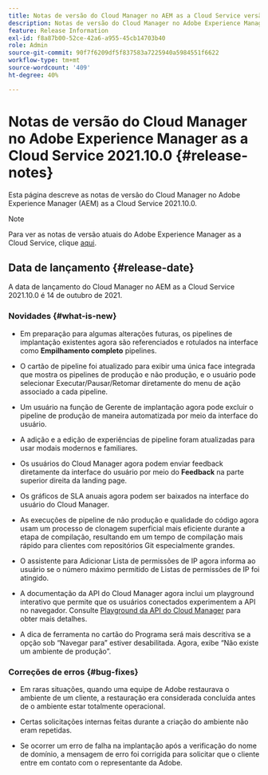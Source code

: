 ```yaml
---
title: Notas de versão do Cloud Manager no AEM as a Cloud Service versão 2021.10.0
description: Notas de versão do Cloud Manager no Adobe Experience Manager (AEM) as a Cloud Service versão 2021.10.0
feature: Release Information
exl-id: f8a87b00-52ce-42a6-a955-45cb14703b40
role: Admin
source-git-commit: 90f7f6209df5f837583a7225940a5984551f6622
workflow-type: tm+mt
source-wordcount: '409'
ht-degree: 40%

---
```


# Notas de versão do Cloud Manager no Adobe Experience Manager as a Cloud Service 2021.10.0 {#release-notes}

Esta página descreve as notas de versão do Cloud Manager no Adobe Experience Manager (AEM) as a Cloud Service 2021.10.0.

>[!NOTE]
>Para ver as notas de versão atuais do Adobe Experience Manager as a Cloud Service, clique [aqui](https://experienceleague.adobe.com/pt-br/docs/experience-manager-cloud-service/content/release-notes/release-notes/release-notes-current.html).

## Data de lançamento {#release-date}

A data de lançamento do Cloud Manager no AEM as a Cloud Service 2021.10.0 é 14 de outubro de 2021.


### Novidades {#what-is-new}

* Em preparação para algumas alterações futuras, os pipelines de implantação existentes agora são referenciados e rotulados na interface como **Empilhamento completo** pipelines.

* O cartão de pipeline foi atualizado para exibir uma única face integrada que mostra os pipelines de produção e não produção, e o usuário pode selecionar Executar/Pausar/Retomar diretamente do menu de ação associado a cada pipeline.

* Um usuário na função de Gerente de implantação agora pode excluir o pipeline de produção de maneira automatizada por meio da interface do usuário.

* A adição e a edição de experiências de pipeline foram atualizadas para usar modais modernos e familiares.

* Os usuários do Cloud Manager agora podem enviar feedback diretamente da interface do usuário por meio do **Feedback** na parte superior direita da landing page.

* Os gráficos de SLA anuais agora podem ser baixados na interface do usuário do Cloud Manager.

* As execuções de pipeline de não produção e qualidade do código agora usam um processo de clonagem superficial mais eficiente durante a etapa de compilação, resultando em um tempo de compilação mais rápido para clientes com repositórios Git especialmente grandes.

* O assistente para Adicionar Lista de permissões de IP agora informa ao usuário se o número máximo permitido de Listas de permissões de IP foi atingido.

* A documentação da API do Cloud Manager agora inclui um playground interativo que permite que os usuários conectados experimentem a API no navegador. Consulte [Playground da API do Cloud Manager](https://developer.adobe.com/experience-cloud/cloud-manager/reference/playground/) para obter mais detalhes.

* A dica de ferramenta no cartão do Programa será mais descritiva se a opção sob “Navegar para” estiver desabilitada. Agora, exibe “Não existe um ambiente de produção”.

### Correções de erros {#bug-fixes}

* Em raras situações, quando uma equipe de Adobe restaurava o ambiente de um cliente, a restauração era considerada concluída antes de o ambiente estar totalmente operacional.

* Certas solicitações internas feitas durante a criação do ambiente não eram repetidas.

* Se ocorrer um erro de falha na implantação após a verificação do nome de domínio, a mensagem de erro foi corrigida para solicitar que o cliente entre em contato com o representante da Adobe.
